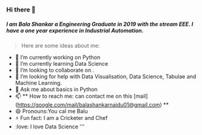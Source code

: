### Hi there 👋


##### I am Bala Shankar a Engineering Graduate in 2019 with the stream EEE. I have a one year experience in Industrial Automation. 

> Here are some ideas about me:

- 🔭 I’m currently working on Python
- 🌱 I’m currently learning  Data Science
- 👯 I’m looking to collaborate on .
- 🤔 I’m looking for help with Data Visualisation, Data Science, Tabulae and Machine Learning.
- 💬 Ask me about basics in Python
- 📫 ** How to reach me: can contact me on this [mail] (https://google.com/mail/balashankarnaidu01@gmail.com) **
- 😄 Pronouns:You cal me Balu
- ⚡ Fun fact: I am a Cricketer and Chef
- :love: I love Data Science
'''
